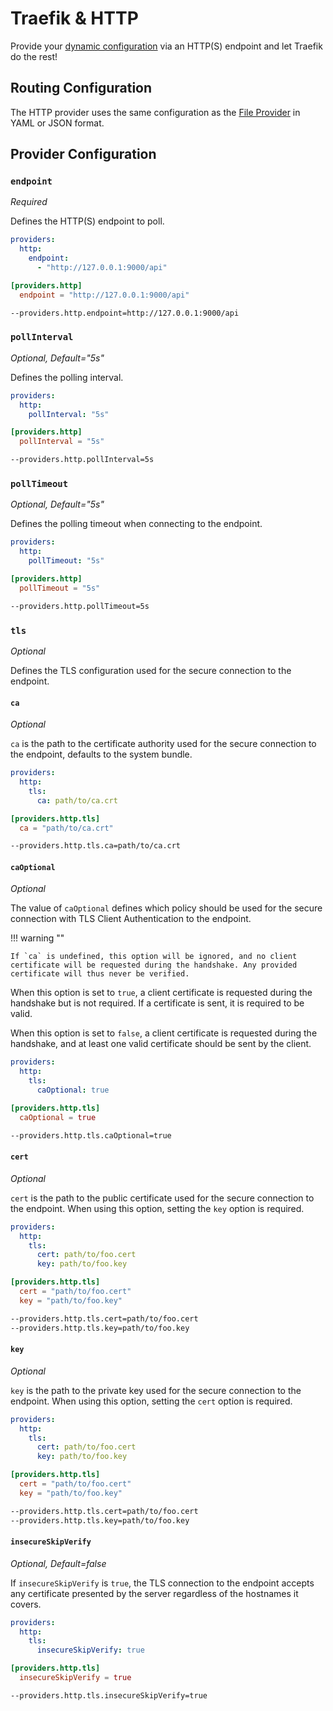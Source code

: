 # Traefik & HTTP

Provide your [dynamic configuration](./overview.md) via an HTTP(S) endpoint and let Traefik do the rest!

## Routing Configuration

The HTTP provider uses the same configuration as the [File Provider](./file.md) in YAML or JSON format.

## Provider Configuration

### `endpoint`

_Required_

Defines the HTTP(S) endpoint to poll.

```yaml tab="File (YAML)"
providers:
  http:
    endpoint:
      - "http://127.0.0.1:9000/api"
```

```toml tab="File (TOML)"
[providers.http]
  endpoint = "http://127.0.0.1:9000/api"
```

```bash tab="CLI"
--providers.http.endpoint=http://127.0.0.1:9000/api
```

### `pollInterval`

_Optional, Default="5s"_

Defines the polling interval.

```yaml tab="File (YAML)"
providers:
  http:
    pollInterval: "5s"
```

```toml tab="File (TOML)"
[providers.http]
  pollInterval = "5s"
```

```bash tab="CLI"
--providers.http.pollInterval=5s
```

### `pollTimeout`

_Optional, Default="5s"_

Defines the polling timeout when connecting to the endpoint.

```yaml tab="File (YAML)"
providers:
  http:
    pollTimeout: "5s"
```

```toml tab="File (TOML)"
[providers.http]
  pollTimeout = "5s"
```

```bash tab="CLI"
--providers.http.pollTimeout=5s
```

### `tls`

_Optional_

Defines the TLS configuration used for the secure connection to the endpoint.

#### `ca`

_Optional_

`ca` is the path to the certificate authority used for the secure connection to the endpoint,
defaults to the system bundle.

```yaml tab="File (YAML)"
providers:
  http:
    tls:
      ca: path/to/ca.crt
```

```toml tab="File (TOML)"
[providers.http.tls]
  ca = "path/to/ca.crt"
```

```bash tab="CLI"
--providers.http.tls.ca=path/to/ca.crt
```

#### `caOptional`

_Optional_

The value of `caOptional` defines which policy should be used for the secure connection with TLS Client Authentication to the endpoint.

!!! warning ""

    If `ca` is undefined, this option will be ignored, and no client certificate will be requested during the handshake. Any provided certificate will thus never be verified.

When this option is set to `true`, a client certificate is requested during the handshake but is not required. If a certificate is sent, it is required to be valid.

When this option is set to `false`, a client certificate is requested during the handshake, and at least one valid certificate should be sent by the client.

```yaml tab="File (YAML)"
providers:
  http:
    tls:
      caOptional: true
```

```toml tab="File (TOML)"
[providers.http.tls]
  caOptional = true
```

```bash tab="CLI"
--providers.http.tls.caOptional=true
```

#### `cert`

_Optional_

`cert` is the path to the public certificate used for the secure connection to the endpoint.
When using this option, setting the `key` option is required.

```yaml tab="File (YAML)"
providers:
  http:
    tls:
      cert: path/to/foo.cert
      key: path/to/foo.key
```

```toml tab="File (TOML)"
[providers.http.tls]
  cert = "path/to/foo.cert"
  key = "path/to/foo.key"
```

```bash tab="CLI"
--providers.http.tls.cert=path/to/foo.cert
--providers.http.tls.key=path/to/foo.key
```

#### `key`

_Optional_

`key` is the path to the private key used for the secure connection to the endpoint.
When using this option, setting the `cert` option is required.

```yaml tab="File (YAML)"
providers:
  http:
    tls:
      cert: path/to/foo.cert
      key: path/to/foo.key
```

```toml tab="File (TOML)"
[providers.http.tls]
  cert = "path/to/foo.cert"
  key = "path/to/foo.key"
```

```bash tab="CLI"
--providers.http.tls.cert=path/to/foo.cert
--providers.http.tls.key=path/to/foo.key
```

#### `insecureSkipVerify`

_Optional, Default=false_

If `insecureSkipVerify` is `true`, the TLS connection to the endpoint accepts any certificate presented by the server regardless of the hostnames it covers.

```yaml tab="File (YAML)"
providers:
  http:
    tls:
      insecureSkipVerify: true
```

```toml tab="File (TOML)"
[providers.http.tls]
  insecureSkipVerify = true
```

```bash tab="CLI"
--providers.http.tls.insecureSkipVerify=true
```
